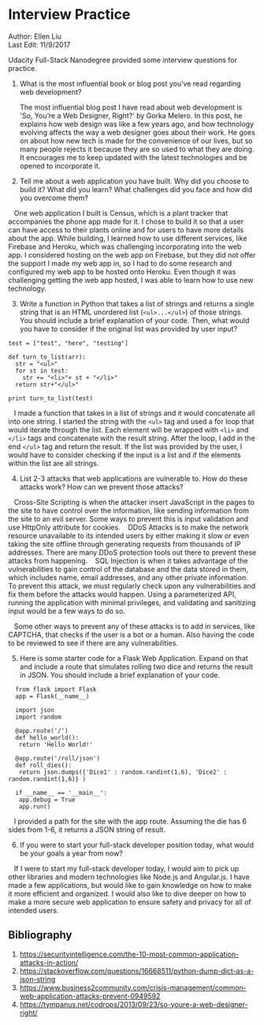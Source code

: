 # Interview Practice
Author: Ellen Liu
<br>Last Edit: 11/9/2017

Udacity Full-Stack Nanodegree provided some interview questions for practice.

1) What is the most influential book or blog post you’ve read regarding web
development?

    The most influential blog post I have read about web development is 'So, You’re
a Web Designer, Right?' by Gorka Melero. In this post, he explains how web design
was like a few years ago, and how technology evolving affects the way
a web designer goes about their work. He goes on about how new tech is made for
the convenience of our lives, but so many people rejects it because they
are so used to what they are doing. It encourages me to keep updated with the
latest technologies and be opened to incorporate it.

2) Tell me about a web application you have built. Why did you choose to build
it? What did you learn? What challenges did you face and how did you overcome
them?

&nbsp;&nbsp; One web application I built is Census, which is a plant tracker that accompanies
the phone app made for it. I chose to build it so that a user can have access to
their plants online and for users to have more details about the app. While building,
I learned how to use different services, like Firebase and Heroku,
which was challenging incorporating into the web app. I considered hosting on
the web app on Firebase, but they did not offer the support I made my web app in,
so I had to do some research and configured my web app to be hosted onto Heroku.
Even though it was challenging getting the web app hosted, I was able to learn
how to use new technology.

3) Write a function in Python that takes a list of strings and returns a single
string that is an HTML unordered list (`<ul>...</ul>`) of those strings. You
should include a brief explanation of your code. Then, what would you have to
consider if the original list was provided by user input?

```
test = ["test", "here", "testing"]

def turn_to_list(arr):
  str = "<ul>"
  for st in test:
    str += "<li>"+ st + "</li>"
  return str+"</ul>"

print turn_to_list(test)
```

&nbsp;&nbsp; I made a function that takes in a list of strings and it would concatenate all
into one string. I started the string with the `<ul>` tag and used a for loop that
would iterate through the list. Each element will be wrapped with `<li>` and `</li>`
tags and concatenate with the result string. After the loop, I add in the end
`</ul>` tag and return the result. If the list was provided by the user, I would
have to consider checking if the input is a list and if the elements within the
list are all strings.


4) List 2-3 attacks that web applications are vulnerable to. How do these
attacks work? How can we prevent those attacks?

&nbsp;&nbsp; Cross-Site Scripting is when the attacker insert JavaScript in the pages to the
site to have control over the information, like sending information from the
site to an evil server. Some ways to prevent this is input validation and use
HttpOnly attribute for cookies.
&nbsp;&nbsp; DDoS Attacks is to make the network resource unavailable to its intended users
by either making it slow or even taking the site offline through generating
requests from thousands of IP addresses. There are many DDoS protection tools
out there to prevent these attacks from happening.
&nbsp;&nbsp; SQL Injection is when it takes advantage of the vulnerabilities to gain control
of the database and the data stored in them, which includes name, email
addresses, and any other private information. To prevent this attack, we must
regularly check upon any vulnerabilities and fix them before the attacks would
happen. Using a parameterized API, running the application with minimal
privileges, and validating and sanitizing input would be a few ways to do so.

&nbsp;&nbsp; Some other ways to prevent any of these attacks is to add in services, like
CAPTCHA, that checks if the user is a bot or a human. Also having the code to
be reviewed to see if there are any vulnerabilities.

5) Here is some starter code for a Flask Web Application. Expand on that and
include a route that simulates rolling two dice and returns the result in JSON.
You should include a brief explanation of your code.

```
  from flask import Flask
  app = Flask(__name__)

  import json
  import random

  @app.route('/')
  def hello_world():
   return 'Hello World!'

  @app.route('/roll/json')
  def roll_dies():
   return json.dumps({'Dice1' : random.randint(1,6), 'Dice2' : random.randint(1,6)} )

  if __name__ == '__main__':
   app.debug = True
   app.run()
```

&nbsp;&nbsp; I provided a path for the site with the app route. Assuming the die has 6 sides
from 1-6, it returns a JSON string of result.


6) If you were to start your full-stack developer position today, what would be
your goals a year from now?

&nbsp;&nbsp; If I were to start my full-stack developer today, I would aim to pick up other
libraries and modern technologies like Node.js and Angular.js. I have made a few
applications, but would like to gain knowledge on how to make it more efficient
and organized. I would also like to dive deeper on how to make a more secure web
application to ensure safety and privacy for all of intended users.

## Bibliography
1) https://securityintelligence.com/the-10-most-common-application-attacks-in-action/
2) https://stackoverflow.com/questions/16668511/python-dump-dict-as-a-json-string
3) https://www.business2community.com/crisis-management/common-web-application-attacks-prevent-0949592
4) https://tympanus.net/codrops/2013/09/23/so-youre-a-web-designer-right/
